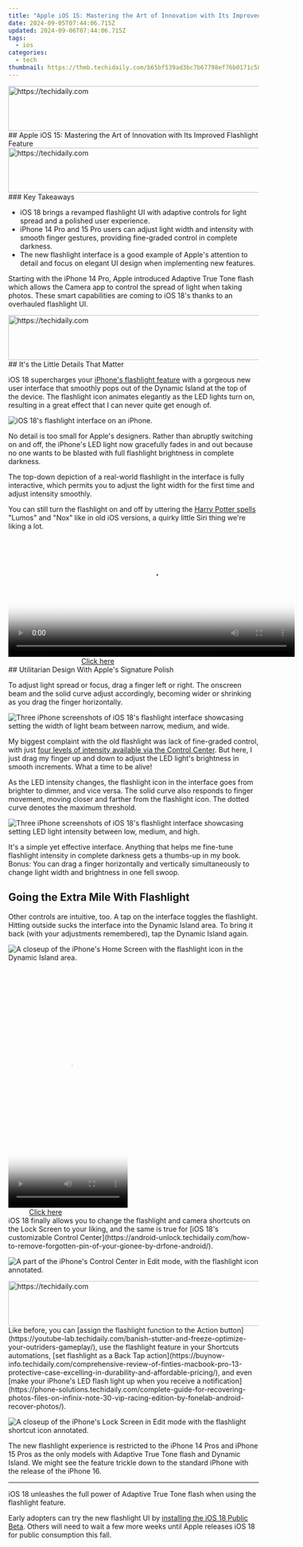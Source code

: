```yaml
---
title: "Apple iOS 15: Mastering the Art of Innovation with Its Improved Flashlight Feature"
date: 2024-09-05T07:44:06.715Z
updated: 2024-09-06T07:44:06.715Z
tags:
  - ios
categories:
  - tech
thumbnail: https://thmb.techidaily.com/b65bf539ad3bc7b67798ef76b0171c5880f30454ab3ea8bd7a6f0e0d486378c6.jpg
---
```


<!-- affiliate ads begin -->
<a href="https://aligracehair.sjv.io/c/5597632/1880944/19272" target="_top" id="1880944">
  <img src="//a.impactradius-go.com/display-ad/19272-1880944" border="0" alt="https://techidaily.com" width="728" height="90"/>
</a>
<img height="0" width="0" src="https://aligracehair.sjv.io/i/5597632/1880944/19272" style="position:absolute;visibility:hidden;" border="0" />
<!-- affiliate ads end -->
## Apple iOS 15: Mastering the Art of Innovation with Its Improved Flashlight Feature

<!-- affiliate ads begin -->
<a href="https://aligracehair.sjv.io/c/5597632/2080317/19272" target="_top" id="2080317">
  <img src="//a.impactradius-go.com/display-ad/19272-2080317" border="0" alt="https://techidaily.com" width="728" height="90"/>
</a>
<img height="0" width="0" src="https://aligracehair.sjv.io/i/5597632/2080317/19272" style="position:absolute;visibility:hidden;" border="0" />
<!-- affiliate ads end -->
### Key Takeaways

* iOS 18 brings a revamped flashlight UI with adaptive controls for light spread and a polished user experience.
* iPhone 14 Pro and 15 Pro users can adjust light width and intensity with smooth finger gestures, providing fine-graded control in complete darkness.
* The new flashlight interface is a good example of Apple's attention to detail and focus on elegant UI design when implementing new features.

 Starting with the iPhone 14 Pro, Apple introduced Adaptive True Tone flash which allows the Camera app to control the spread of light when taking photos. These smart capabilities are coming to iOS 18's thanks to an overhauled flashlight UI.

<!-- affiliate ads begin -->
<a href="https://appsumo.8odi.net/c/5597632/2118312/7443" target="_top" id="2118312">
  <img src="//a.impactradius-go.com/display-ad/7443-2118312" border="0" alt="https://techidaily.com" width="728" height="90"/>
</a>
<img height="0" width="0" src="https://appsumo.8odi.net/i/5597632/2118312/7443" style="position:absolute;visibility:hidden;" border="0" />
<!-- affiliate ads end -->
##  It's the Little Details That Matter

 iOS 18 supercharges your [iPhone's flashlight feature](https://tech-renaissance.techidaily.com/get-the-lowdown-on-the-upcoming-samsung-galaxy-ring-specs-availability-price-points-and-latest-news/) with a gorgeous new user interface that smoothly pops out of the Dynamic Island at the top of the device. The flashlight icon animates elegantly as the LED lights turn on, resulting in a great effect that I can never quite get enough of.

![iOS 18's flashlight interface on an iPhone.](https://static1.howtogeekimages.com/wordpress/wp-content/uploads/2024/07/apple-ios-18-home-screen-iphone-dynamic-island-flashlight-controls-expanded.jpg) 

 No detail is too small for Apple's designers. Rather than abruptly switching on and off, the iPhone's LED light now gracefully fades in and out because no one wants to be blasted with full flashlight brightness in complete darkness.

 The top-down depiction of a real-world flashlight in the interface is fully interactive, which permits you to adjust the light width for the first time and adjust intensity smoothly.

 You can still turn the flashlight on and off by uttering the [Harry Potter spells](https://harrypotter.fandom.com/wiki/List%5Fof%5Fspells) "Lumos" and "Nox" like in old iOS versions, a quirky little Siri thing we're liking a lot.

<!-- affiliate ads begin -->
<span id="1983552">
					<video width="576" height="240" style="cursor:pointer"
           poster="//a.impactradius-go.com/display-clicktoplayimage/1983552.png"
           onclick="if(!this.playClicked){this.play();this.setAttribute('controls',true);this.playClicked=true;}">
	   <source src="//a.impactradius-go.com/display-ad/22993-1983552">
	   <img src="//a.impactradius-go.com/display-clicktoplayimage/1983552.png" style="border: none; height: 100%; width: 100%; object-fit: contain">
	</video>
	<div style="width:360px;text-align:center"><a href="javascript:window.open(decodeURIComponent('https%3A%2F%2Fhomestyler.sjv.io%2Fc%2F5597632%2F1983552%2F22993'), '_blank');void(0);">Click here</a></div>
</span>
<img height="0" width="0" src="https://imp.pxf.io/i/5597632/1983552/22993" style="position:absolute;visibility:hidden;" border="0" />
<!-- affiliate ads end -->
##  Utilitarian Design With Apple's Signature Polish

 To adjust light spread or focus, drag a finger left or right. The onscreen beam and the solid curve adjust accordingly, becoming wider or shrinking as you drag the finger horizontally.

![Three iPhone screenshots of iOS 18's flashlight interface showcasing setting the width of light beam between narrow, medium, and wide.](https://static1.howtogeekimages.com/wordpress/wp-content/uploads/2024/07/apple-ios-18-home-screen-dynamic-island-flashlight-controls-expanded-led-light-beam-width-control.jpg) 

 My biggest complaint with the old flashlight was lack of fine-graded control, with just [four levels of intensity available via the Control Center](https://hardware-updates.techidaily.com/canoscan-lide-220-fresh-download-and-software-update-guide/). But here, I just drag my finger up and down to adjust the LED light's brightness in smooth increments. What a time to be alive!

 As the LED intensity changes, the flashlight icon in the interface goes from brighter to dimmer, and vice versa. The solid curve also responds to finger movement, moving closer and farther from the flashlight icon. The dotted curve denotes the maximum threshold.

![Three iPhone screenshots of iOS 18's flashlight interface showcasing setting LED light intensity between low, medium, and high.](https://static1.howtogeekimages.com/wordpress/wp-content/uploads/2024/07/apple-ios-18-home-screen-dynamic-island-flashlight-controls-expanded-led-light-beam-intensity-control.jpg) 

 It's a simple yet effective interface. Anything that helps me fine-tune flashlight intensity in complete darkness gets a thumbs-up in my book. Bonus: You can drag a finger horizontally and vertically simultaneously to change light width and brightness in one fell swoop.

##  Going the Extra Mile With Flashlight

 Other controls are intuitive, too. A tap on the interface toggles the flashlight. Hitting outside sucks the interface into the Dynamic Island area. To bring it back (with your adjustments remembered), tap the Dynamic Island again.

![A closeup of the iPhone's Home Screen with the flashlight icon in the Dynamic Island area.](https://static1.howtogeekimages.com/wordpress/wp-content/uploads/2024/07/apple-ios-18-home-screen-dynamic-island-flashlight-minimized-controls.jpg) 

<!-- affiliate ads begin -->
<span id="1770526">
					<video width="240" height="480" style="cursor:pointer"
           poster="//a.impactradius-go.com/display-clicktoplayimage/1770526.png"
           onclick="if(!this.playClicked){this.play();this.setAttribute('controls',true);this.playClicked=true;}">
	   <source src="//a.impactradius-go.com/display-ad/20702-1770526">
	   <img src="//a.impactradius-go.com/display-clicktoplayimage/1770526.png" style="border: none; height: 100%; width: 100%; object-fit: contain">
	</video>
	<div style="width:150px;text-align:center"><a href="javascript:window.open(decodeURIComponent('https%3A%2F%2Ftokenmetrics.sjv.io%2Fc%2F5597632%2F1770526%2F20702'), '_blank');void(0);">Click here</a></div>
</span>
<img height="0" width="0" src="https://imp.pxf.io/i/5597632/1770526/20702" style="position:absolute;visibility:hidden;" border="0" />
<!-- affiliate ads end -->
 iOS 18 finally allows you to change the flashlight and camera shortcuts on the Lock Screen to your liking, and the same is true for [iOS 18's customizable Control Center](https://android-unlock.techidaily.com/how-to-remove-forgotten-pin-of-your-gionee-by-drfone-android/).

![A part of the iPhone's Control Center in Edit mode, with the flashlight icon annotated.](https://static1.howtogeekimages.com/wordpress/wp-content/uploads/2024/07/apple-ios-18-control-center-customize-flashlight-icon-annotation.jpg) 

<!-- affiliate ads begin -->
<a href="https://appsumo.8odi.net/c/5597632/2024329/7443" target="_top" id="2024329">
  <img src="//a.impactradius-go.com/display-ad/7443-2024329" border="0" alt="https://techidaily.com" width="728" height="90"/>
</a>
<img height="0" width="0" src="https://appsumo.8odi.net/i/5597632/2024329/7443" style="position:absolute;visibility:hidden;" border="0" />
<!-- affiliate ads end -->
 Like before, you can [assign the flashlight function to the Action button](https://youtube-lab.techidaily.com/banish-stutter-and-freeze-optimize-your-outriders-gameplay/), use the flashlight feature in your Shortcuts automations, [set flashlight as a Back Tap action](https://buynow-info.techidaily.com/comprehensive-review-of-finties-macbook-pro-13-protective-case-excelling-in-durability-and-affordable-pricing/), and even [make your iPhone's LED flash light up when you receive a notification](https://phone-solutions.techidaily.com/complete-guide-for-recovering-photos-files-on-infinix-note-30-vip-racing-edition-by-fonelab-android-recover-photos/).

![A closeup of the iPhone's Lock Screen in Edit mode with the flashlight shortcut icon annotated.](https://static1.howtogeekimages.com/wordpress/wp-content/uploads/2024/07/apple-ios-18-lock-screen-customize-flashlight-icon-annotation.jpg) 

 The new flashlight experience is restricted to the iPhone 14 Pros and iPhone 15 Pros as the only models with Adaptive True Tone flash and Dynamic Island. We might see the feature trickle down to the standard iPhone with the release of the iPhone 16.

---

 iOS 18 unleashes the full power of Adaptive True Tone flash when using the flashlight feature.

 Early adopters can try the new flashlight UI by [installing the iOS 18 Public Beta](https://vimeo-videos.techidaily.com/in-2024-best-vimeo-video-downloaders/). Others will need to wait a few more weeks until Apple releases iOS 18 for public consumption this fall.

<ins class="adsbygoogle"
     style="display:block"
     data-ad-format="autorelaxed"
     data-ad-client="ca-pub-7571918770474297"
     data-ad-slot="1223367746"></ins>



<ins class="adsbygoogle"
     style="display:block"
     data-ad-client="ca-pub-7571918770474297"
     data-ad-slot="8358498916"
     data-ad-format="auto"
     data-full-width-responsive="true"></ins>


